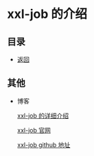 # xxl-job 的介绍

## 目录

- [返回](../README.md)

## 其他

- 博客

  [xxl-job 的详细介绍](https://www.cnblogs.com/xuxueli/p/5021979.html)

  [xxl-job 官网](http://www.xuxueli.com/xxl-job/#/)

  [xxl-job github 地址](https://github.com/xuxueli/xxl-job/)
